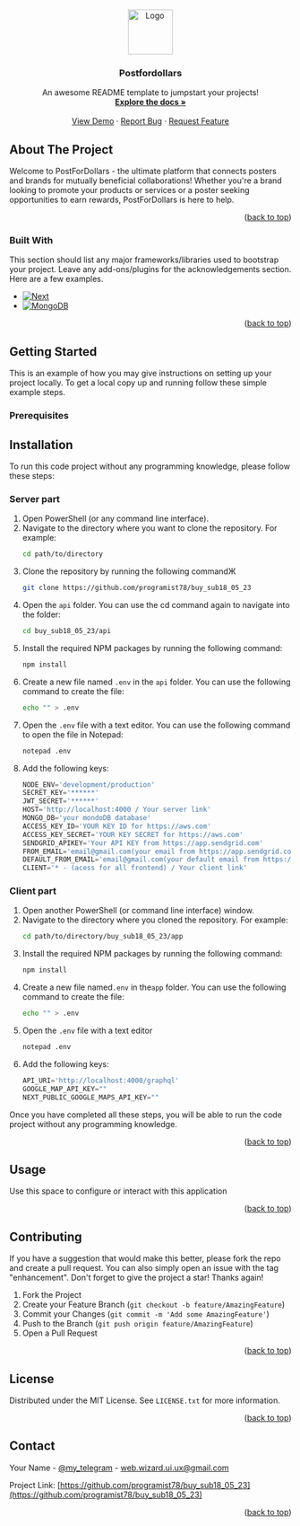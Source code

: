 <!-- Improved compatibility of back to top link: See: https://github.com/othneildrew/Best-README-Template/pull/73 -->
<a name="readme-top"></a>
<!--

[![Contributors][contributors-shield]][contributors-url]
[![Forks][forks-shield]][forks-url]
[![Stargazers][stars-shield]][stars-url]
[![Issues][issues-shield]][issues-url]
[![MIT License][license-shield]][license-url]
[![LinkedIn][linkedin-shield]][linkedin-url]



<!-- PROJECT LOGO -->
<br />
<div align="center">
  <a href="https://github.com/othneildrew/Best-README-Template">
    <img src="https://webxwiz.site/logo.svg" alt="Logo" width="80" height="80">
  </a>

  <h3 align="center">Postfordollars</h3>

  <p align="center">
    An awesome README template to jumpstart your projects!
    <br />
    <a href="https://github.com/othneildrew/Best-README-Template"><strong>Explore the docs »</strong></a>
    <br />
    <br />
    <a href="https://github.com/othneildrew/Best-README-Template">View Demo</a>
    ·
    <a href="https://github.com/othneildrew/Best-README-Template/issues">Report Bug</a>
    ·
    <a href="https://github.com/othneildrew/Best-README-Template/issues">Request Feature</a>
  </p>
</div>


<!-- ABOUT THE PROJECT -->
## About The Project

Welcome to PostForDollars - the ultimate platform that connects posters and brands for mutually beneficial collaborations! Whether you're a brand looking to promote your products or services or a poster seeking opportunities to earn rewards, PostForDollars is here to help.

<p align="right">(<a href="#readme-top">back to top</a>)</p>



### Built With

This section should list any major frameworks/libraries used to bootstrap your project. Leave any add-ons/plugins for the acknowledgements section. Here are a few examples.

* [![Next][Next.js]][Next-url]
* [![MongoDB][Mongodb.com]][Mongodb-url]

<p align="right">(<a href="#readme-top">back to top</a>)</p>



<!-- GETTING STARTED -->
## Getting Started

This is an example of how you may give instructions on setting up your project locally.
To get a local copy up and running follow these simple example steps.

### Prerequisites

## Installation

To run this code project without any programming knowledge, please follow these steps:

### Server part
1. Open PowerShell (or any command line interface).
2. Navigate to the directory where you want to clone the repository.  For example:
   ```sh
   cd path/to/directory
   ```
3. Clone the repository by running the following commandЖ
   ```sh
   git clone https://github.com/programist78/buy_sub18_05_23
   ```
4. Open the  `api` folder.  You can use the cd command again to navigate into the folder:
   ```sh
   cd buy_sub18_05_23/api
   ```
5. Install the required NPM packages by running the following command:
   ```sh
   npm install
   ```
6. Create a new file named `.env` in the `api` folder. You can use the following command to create the file:
   ```sh
   echo "" > .env
   ```
7. Open the `.env` file with a text editor. You can use the following command to open the file in Notepad:
   ```sh
   notepad .env
   ```
8. Add the following keys:
   ```js
   NODE_ENV='development/production'
   SECRET_KEY='******'
   JWT_SECRET='******'
   HOST='http://localhost:4000 / Your server link'
   MONGO_DB='your mondoDB database'
   ACCESS_KEY_ID='YOUR KEY ID for https://aws.com'
   ACCESS_KEY_SECRET='YOUR KEY SECRET for https://aws.com'
   SENDGRID_APIKEY='Your API KEY from https://app.sendgrid.com'
   FROM_EMAIL='email@gmail.com(your email from https://app.sendgrid.com)'
   DEFAULT_FROM_EMAIL='email@gmail.com(your default email from https://app.sendgrid.com)'
   CLIENT='* - (acess for all frontend) / Your client link'
   ```
### Client part
1. Open another PowerShell (or command line interface) window.
2. Navigate to the directory where you cloned the repository. For example:
   ```sh
   cd path/to/directory/buy_sub18_05_23/app
   ```
3. Install the required NPM packages by running the following command:
   ```sh
   npm install
   ```
4. Create a new file named`.env` in the`app` folder. You can use the following command to create the file:
   ```sh
   echo "" > .env
   ```
5. Open the `.env` file with a text editor 
   ```sh
   notepad .env
   ```
6. Add the following keys:
   ```js
   API_URI='http://localhost:4000/graphql'
   GOOGLE_MAP_API_KEY=""
   NEXT_PUBLIC_GOOGLE_MAPS_API_KEY=""
   ```

Once you have completed all these steps, you will be able to run the code project without any programming knowledge.

<p align="right">(<a href="#readme-top">back to top</a>)</p>



<!-- USAGE EXAMPLES -->
## Usage

Use this space to configure or interact with this application

<p align="right">(<a href="#readme-top">back to top</a>)</p>


<!-- CONTRIBUTING -->
## Contributing

If you have a suggestion that would make this better, please fork the repo and create a pull request. You can also simply open an issue with the tag "enhancement".
Don't forget to give the project a star! Thanks again!

1. Fork the Project
2. Create your Feature Branch (`git checkout -b feature/AmazingFeature`)
3. Commit your Changes (`git commit -m 'Add some AmazingFeature'`)
4. Push to the Branch (`git push origin feature/AmazingFeature`)
5. Open a Pull Request

<p align="right">(<a href="#readme-top">back to top</a>)</p>



<!-- LICENSE -->
## License

Distributed under the MIT License. See `LICENSE.txt` for more information.

<p align="right">(<a href="#readme-top">back to top</a>)</p>



<!-- CONTACT -->
## Contact

Your Name - [@my_telegram](https://t.me/webXwizard) - web.wizard.ui.ux@gmail.com

Project Link: [https://github.com/programist78/buy_sub18_05_23](https://github.com/programist78/buy_sub18_05_23)

<p align="right">(<a href="#readme-top">back to top</a>)</p>


<!-- MARKDOWN LINKS & IMAGES -->
<!-- https://www.markdownguide.org/basic-syntax/#reference-style-links -->
[contributors-shield]: https://img.shields.io/github/contributors/othneildrew/Best-README-Template.svg?style=for-the-badge
[contributors-url]: https://github.com/othneildrew/Best-README-Template/graphs/contributors
[forks-shield]: https://img.shields.io/github/forks/othneildrew/Best-README-Template.svg?style=for-the-badge
[forks-url]: https://github.com/othneildrew/Best-README-Template/network/members
[stars-shield]: https://img.shields.io/github/stars/othneildrew/Best-README-Template.svg?style=for-the-badge
[stars-url]: https://github.com/othneildrew/Best-README-Template/stargazers
[issues-shield]: https://img.shields.io/github/issues/othneildrew/Best-README-Template.svg?style=for-the-badge
[issues-url]: https://github.com/othneildrew/Best-README-Template/issues
[license-shield]: https://img.shields.io/github/license/othneildrew/Best-README-Template.svg?style=for-the-badge
[license-url]: https://github.com/othneildrew/Best-README-Template/blob/master/LICENSE.txt
[linkedin-shield]: https://img.shields.io/badge/-LinkedIn-black.svg?style=for-the-badge&logo=linkedin&colorB=555
[linkedin-url]: https://linkedin.com/in/othneildrew
[product-screenshot]: images/screenshot.png
[Next.js]: https://img.shields.io/badge/next.js-000000?style=for-the-badge&logo=nextdotjs&logoColor=white
[Next-url]: https://nextjs.org/
[React.js]: https://img.shields.io/badge/React-20232A?style=for-the-badge&logo=react&logoColor=61DAFB
[React-url]: https://reactjs.org/
[Vue.js]: https://img.shields.io/badge/Vue.js-35495E?style=for-the-badge&logo=vuedotjs&logoColor=4FC08D
[Vue-url]: https://vuejs.org/
[Angular.io]: https://img.shields.io/badge/Angular-DD0031?style=for-the-badge&logo=angular&logoColor=white
[Angular-url]: https://angular.io/
[Svelte.dev]: https://img.shields.io/badge/Svelte-4A4A55?style=for-the-badge&logo=svelte&logoColor=FF3E00
[Svelte-url]: https://svelte.dev/
[Laravel.com]: https://img.shields.io/badge/Laravel-FF2D20?style=for-the-badge&logo=laravel&logoColor=white
[Laravel-url]: https://laravel.com
[Bootstrap.com]: https://img.shields.io/badge/Bootstrap-563D7C?style=for-the-badge&logo=bootstrap&logoColor=white
[Bootstrap-url]: https://getbootstrap.com
[Mongodb.com]: https://img.shields.io/badge/-MongoDB-brightgreen
[Mongodb-url]: https://www.mongodb.com 
